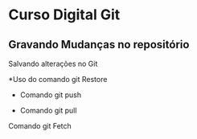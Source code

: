 # Curso Digital Git

## Gravando Mudanças no repositório

Salvando alterações no Git

*Uso do comando git Restore

* Comando git push

* Comando git pull 

Comando git Fetch
